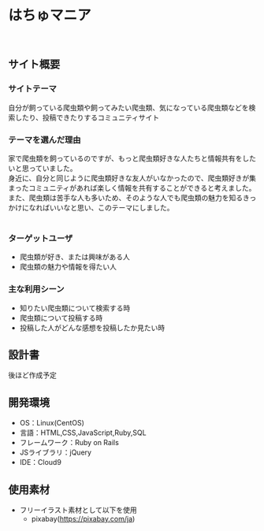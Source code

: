 # はちゅマニア
​
## サイト概要
### サイトテーマ
自分が飼っている爬虫類や飼ってみたい爬虫類、気になっている爬虫類などを検索したり、投稿できたりするコミュニティサイト
​
### テーマを選んだ理由
家で爬虫類を飼っているのですが、もっと爬虫類好きな人たちと情報共有をしたいと思っていました。<br>
身近に、自分と同じように爬虫類好きな友人がいなかったので、爬虫類好きが集まったコミュニティがあれば楽しく情報を共有することができると考えました。<br>
また、爬虫類は苦手な人も多いため、そのような人でも爬虫類の魅力を知るきっかけになればいいなと思い、このテーマにしました。<br>
​
### ターゲットユーザ
- 爬虫類が好き、または興味がある人
- 爬虫類の魅力や情報を得たい人
​
### 主な利用シーン
- 知りたい爬虫類について検索する時
- 爬虫類について投稿する時
- 投稿した人がどんな感想を投稿したか見たい時
​
## 設計書
後ほど作成予定
​
## 開発環境
- OS：Linux(CentOS)
- 言語：HTML,CSS,JavaScript,Ruby,SQL
- フレームワーク：Ruby on Rails
- JSライブラリ：jQuery
- IDE：Cloud9
​
## 使用素材
- フリーイラスト素材として以下を使用
  - pixabay(https://pixabay.com/ja)